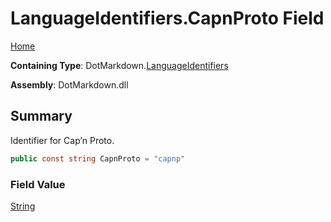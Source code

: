 # LanguageIdentifiers\.CapnProto Field

[Home](../../../README.md)

**Containing Type**: DotMarkdown\.[LanguageIdentifiers](../README.md)

**Assembly**: DotMarkdown\.dll

## Summary

Identifier for Cap’n Proto\.

```csharp
public const string CapnProto = "capnp"
```

### Field Value

[String](https://docs.microsoft.com/en-us/dotnet/api/system.string)

